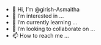 - 👋 Hi, I’m @girish-Asmaitha
- 👀 I’m interested in ...
- 🌱 I’m currently learning ...
- 💞️ I’m looking to collaborate on ...
- 📫 How to reach me ...

<!---
girish-Asmaitha/girish-Asmaitha is a ✨ special ✨ repository because its `README.md` (this file) appears on your GitHub profile.
You can click the Preview link to take a look at your changes.
--->
